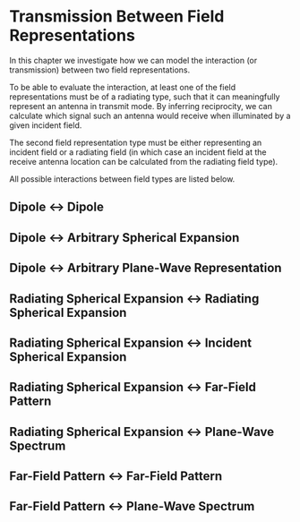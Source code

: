 # Transmission Between Field Representations

In this chapter we investigate how we can model the interaction (or transmission) between two field representations.

To be able to evaluate the interaction, at least one of the field representations must be of a radiating type, such that it can meaningfully represent an antenna in transmit mode. By inferring reciprocity, we can calculate which signal such an antenna would receive when illuminated by a given incident field. 

The second field representation type must be either representing an incident field or a radiating field (in which case an incident field at the receive antenna location can be calculated from the radiating field type). 

All possible interactions between field types are listed below.

## Dipole <-> Dipole

## Dipole <-> Arbitrary Spherical Expansion

## Dipole <-> Arbitrary Plane-Wave Representation

## Radiating Spherical Expansion <-> Radiating Spherical Expansion

## Radiating Spherical Expansion <-> Incident Spherical Expansion

## Radiating Spherical Expansion <-> Far-Field Pattern

## Radiating Spherical Expansion <-> Plane-Wave Spectrum

## Far-Field Pattern <-> Far-Field Pattern

## Far-Field Pattern <-> Plane-Wave Spectrum

